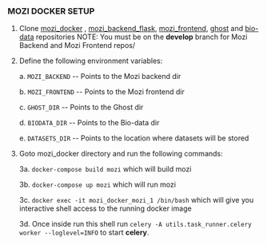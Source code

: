 ### MOZI DOCKER SETUP
1. Clone [mozi_docker](http://github.com/Habush/mozi_docker) , [mozi_backend_flask](https://gitlab.com/icog-labs/mozi_backend_flask), [mozi_frontend](https://gitlab.com/icog-labs/mozi), [ghost](https://gitlab.com/xabush/ghost) and [bio-data](https://gitlab.com/opencog-bio/bio-data) repositories
NOTE: You must be on the **develop** branch for Mozi Backend and Mozi Frontend repos/

2. Define the following environment variables:

    a. `MOZI_BACKEND` -- Points to the Mozi backend dir

    b. `MOZI_FRONTEND` -- Points to the Mozi frontend dir 

    c. `GHOST_DIR` -- Points to the Ghost dir

    d. `BIODATA_DIR` -- Points to the Bio-data dir

    e. `DATASETS_DIR` -- Points to the location where datasets will be stored

3. Goto mozi_docker directory and run the following commands:

    3a. `docker-compose build mozi` which will build mozi

    3b. `docker-compose up mozi` which will run mozi

    3c. `docker exec -it mozi_docker_mozi_1 /bin/bash` which will give 
    you interactive shell access to the running docker image

    3d. Once inside run this shell run `celery -A utils.task_runner.celery worker --loglevel=INFO` to start **celery**. 
